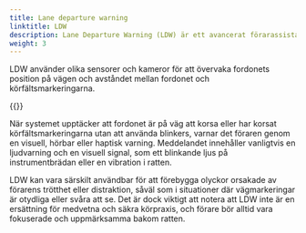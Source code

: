 ```yaml
---
title: Lane departure warning 
linktitle: LDW
description: Lane Departure Warning (LDW) är ett avancerat förarassistanssystem (ADAS) som hjälper förare att undvika att oavsiktligt lämna sin fil under körning.
weight: 3
---
```

<!-- markdownlint-disable MD033 -->

LDW använder olika sensorer och kameror för att övervaka fordonets position på vägen och avståndet mellan fordonet och körfältsmarkeringarna.

{{<evkxdisplayaddarticle />}}

När systemet upptäcker att fordonet är på väg att korsa eller har korsat körfältsmarkeringarna utan att använda blinkers, varnar det föraren genom en visuell, hörbar eller haptisk varning. Meddelandet innehåller vanligtvis en ljudvarning och en visuell signal, som ett blinkande ljus på instrumentbrädan eller en vibration i ratten.

LDW kan vara särskilt användbar för att förebygga olyckor orsakade av förarens trötthet eller distraktion, såväl som i situationer där vägmarkeringar är otydliga eller svåra att se. Det är dock viktigt att notera att LDW inte är en ersättning för medvetna och säkra körpraxis, och förare bör alltid vara fokuserade och uppmärksamma bakom ratten.
